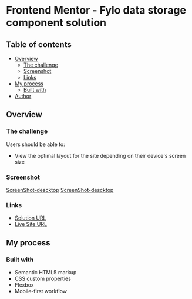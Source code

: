 # Frontend Mentor - Fylo data storage component solution


## Table of contents

- [Overview](#overview)
  - [The challenge](#the-challenge)
  - [Screenshot](#screenshot)
  - [Links](#links)
- [My process](#my-process)
  - [Built with](#built-with)
- [Author](#author)


## Overview

### The challenge

Users should be able to:

- View the optimal layout for the site depending on their device's screen size

### Screenshot

[ScreenShot-descktop](https://github.com/Maryametesami/range/blob/main/images/FireShot-Capture-001.png)
[ScreenShot-descktop](https://github.com/Maryametesami/range/blob/main/images/FireShot-Capture-004.png)


### Links

- [Solution URL](https://github.com/Maryametesami/range)
- [Live Site URL](https://maryametesami.github.io/range/)

## My process

### Built with

- Semantic HTML5 markup
- CSS custom properties
- Flexbox
- Mobile-first workflow




